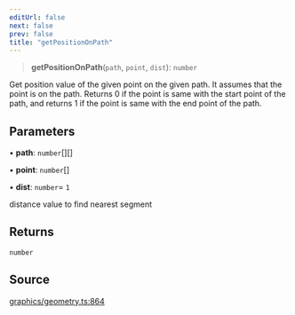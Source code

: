 ```yaml
---
editUrl: false
next: false
prev: false
title: "getPositionOnPath"
---
```


> **getPositionOnPath**(`path`, `point`, `dist`): `number`

Get position value of the given point on the given path.
It assumes that the point is on the path.
Returns 0 if the point is same with the start point of the path,
and returns 1 if the point is same with the end point of the path.

## Parameters

• **path**: `number`[][]

• **point**: `number`[]

• **dist**: `number`= `1`

distance value to find nearest segment

## Returns

`number`

## Source

[graphics/geometry.ts:864](https://github.com/dgmjs/dgmjs/blob/main/packages/core/src/graphics/geometry.ts#L864)
